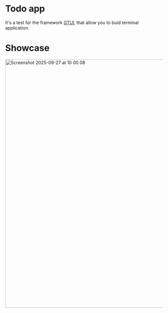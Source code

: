 # Todo app
It's a test for the framework [GTUI](https://github.com/Wordluc/GTUI), that allow you to buid terminal application.
# Showcase
<img width="1440" height="795" alt="Screenshot 2025-09-27 at 10 00 08" src="https://github.com/user-attachments/assets/252233f6-ef5e-45f0-91ed-c1449fd52fee" />
